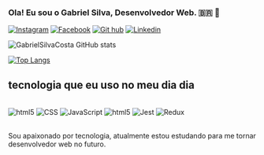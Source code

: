 ### Ola! Eu sou o Gabriel Silva, Desenvolvedor Web.  🇧🇷 🤝

[![Instagram](https://img.shields.io/badge/Instagram-E4405F?style=for-the-badge&logo=instagram&logoColor=white)](https://www.instagram.com/gabriel.silva2134/)
[![Facebook](https://img.shields.io/badge/Facebook-1877F2?style=for-the-badge&logo=facebook&logoColor=white)](https://www.facebook.com/profile.php?id=100012953852531)
[![Git hub](https://img.shields.io/badge/GitHub-100000?style=for-the-badge&logo=github&logoColor=white)](https://github.com/GabrielSilvaCosta)
[![Linkedin](https://img.shields.io/badge/LinkedIn-0077B5?style=for-the-badge&logo=linkedin&logoColor=white)](https://www.linkedin.com/in/gabriel-silva-775a06256)



![GabrielSilvaCosta GitHub stats](https://github-readme-stats.vercel.app/api?username=GabrielSilvaCosta&show_icons=true&theme=dracula)
 
 [![Top Langs](https://github-readme-stats.vercel.app/api/top-langs/?username=GabrielSilvaCosta&layout=compact)](https://github.com/GabrielSilvaCosta/github-readme-stats)

## tecnologia que eu uso no meu dia dia

<br>
  
  <div>
  <img  alt="html5" src="https://img.shields.io/badge/HTML5-E34F26?style=for-the-badge&logo=html5&logoColor=white"/>
 <img  alt="CSS" src="https://img.shields.io/badge/CSS3-1572B6?style=for-the-badge&logo=css3&logoColor=white"/>
 <img  alt="JavaScript" src="https://img.shields.io/badge/JavaScript-F7DF1E?style=for-the-badge&logo=javascript&logoColor=black"/>
<img  alt="html5" src="https://img.shields.io/badge/React-20232A?style=for-the-badge&logo=react&logoColor=61DAFB"/>
<img  alt="Jest" src="https://img.shields.io/badge/Jest-323330?style=for-the-badge&logo=Jest&logoColor=white"/>
 <img  alt="Redux" src="https://img.shields.io/badge/Redux-593D88?style=for-the-badge&logo=redux&logoColor=white"/>
  </div><br>

  Sou apaixonado por tecnologia, atualmente estou estudando para me tornar desenvolvedor web no futuro.


